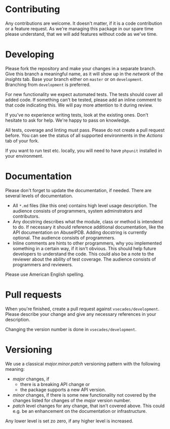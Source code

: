 # Contributing

Any contributions are welcome.  It doesn't matter, if it is a code contribution
or a feature request.  As we're managing this package in our spare time please
understand, that we will add features without code as we've time.

# Developing

Please fork the repository and make your changes in a separate branch.
Give this branch a meaningful name, as it will show up in the *network* of the
*insights* tab.  Base your branch either on `master` or on `development`.
Branching from `development` is preferred.

For new functionality we expect automated tests.  The tests should cover all
added code.  If something can't be tested, please add an inline comment to that
code indicating this.  We will pay more attention to it during review.

If you've no experience writing tests, look at the existing ones.  Don't
hesitate to ask for help.  We're happy to pass on knowledge.

All tests, coverage and linting must pass.  Please do not create a pull request
before.  You can see the status of all supported environments in the *Actions*
tab of your fork.  

If you want to run test etc. locally, you will need to have `phpunit` installed in your environment.


# Documentation

Please don't forget to update the documentation, if needed.  There are several
levels of documentation.

 * All `*.md` files (like this one) contains high level usage description.
   The audience consists of programmers, system adminstrators and contributors.
 * Any docstring describes what the module, class or method is intendend to do.
   If necessary it should reference additional documentation, like the API
   documentation on AbuseIPDB.  Adding docstring is currently optional.
   The audience consists of programmers.
 * Inline comments are hints to other programmers, why you implemented
   something in a certain way, if it isn't obvious.  This should help future
   developers to understand the code.  This could also be a note to the reviewer
   about the ability of test coverage.  The audience consists of programmers
   and reviewers.

Please use American English spelling.

# Pull requests

When you're finished, create a pull request against `vsecades/development`.
Please describe your change and give any necessary references in your
description.

Changing the version number is done in `vsecades/development`.

# Versioning

We use a classical *major.minor.patch* versioning pattern with the following
meaning:

 * *major* changes, if
    * there is a breaking API change or
    * the package supports a new API version.
 * *minor* changes, if there is some new functionality not covered by the
   changes listed for changes of the *major* version number.
 * *patch* level changes for any change, that isn't covered above.  This could
   e.g. be an enhancement on the documentation or infrastructure.

Any lower level is set zo zero, if any higher level is increased.
